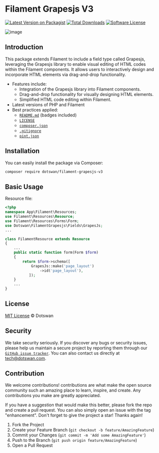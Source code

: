 # Filament Grapesjs V3

[![Latest Version on Packagist][ico-version]][link-packagist]
[![Total Downloads][ico-downloads]][link-downloads]
[![Software License][ico-license]][link-license]


![image](https://github.com/dotswan/filament-grapesjs/assets/20874565/f53caf37-d229-412a-8cb7-ab851590640c)

## Introduction 

This package extends Filament to include a field type called Grapesjs, leveraging the Grapesjs library to enable visual editing of HTML codes within the Filament components. It allows users to interactively design and incorporate HTML elements via drag-and-drop functionality.


* Features include: 
   * Integration of the Grapesjs library into Filament components.
   * Drag-and-drop functionality for visually designing HTML elements.
   * Simplified HTML code editing within Filament.
* Latest versions of PHP and Filament
* Best practices applied:
  * [`README.md`][link-readme] (badges included)
  * [`LICENSE`][link-license]
  * [`composer.json`][link-composer-json]
  * [`.gitignore`][link-gitignore]
  * [`pint.json`][link-pint]

## Installation

You can easily install the package via Composer:

```bash
composer require dotswan/filament-grapesjs-v3
```

## Basic Usage

Resource file:

```php
<?php
namespace App\Filament\Resources;
use Filament\Resources\Resource;
use Filament\Resources\Forms\Form;
use Dotswan\FilamentGrapesjs\Fields\GrapesJs;
...

class FilamentResource extends Resource
{
    ...
    public static function form(Form $form)
    {
        return $form->schema([
            GrapesJs::make('page_layout')
                ->id('page_layout'),
           ]);
    }
    ...
}
```

## License

[MIT License](LICENSE.md) © Dotswan

## Security

We take security seriously. If you discover any bugs or security issues, please help us maintain a secure project by reporting them through our [`GitHub issue tracker`][link-github-issue]. You can also contact us directly at [tech@dotswan.com](mailto:tech@dotswan.com).

## Contribution

We welcome contributions! contributions are what make the open source community such an amazing place to learn, inspire, and create. Any contributions you make are greatly appreciated.

If you have a suggestion that would make this better, please fork the repo and create a pull request. You can also simply open an issue with the tag "enhancement". Don't forget to give the project a star! Thanks again!

1. Fork the Project
2. Create your Feature Branch (`git checkout -b feature/AmazingFeature`)
3. Commit your Changes (`git commit -m 'Add some AmazingFeature'`)
4. Push to the Branch (`git push origin feature/AmazingFeature`)
5. Open a Pull Request


[ico-version]: https://img.shields.io/packagist/v/dotswan/filament-grapesjs-v3.svg?style=flat-square
[ico-license]: https://img.shields.io/badge/license-MIT-brightgreen.svg?style=flat-square
[ico-downloads]: https://img.shields.io/packagist/dt/dotswan/filament-grapesjs-v3.svg?style=flat-square

[link-packagist]: https://packagist.org/packages/dotswan/filament-grapesjs-v3
[link-license]: https://github.com/dotswan/filament-grapesjs-v3/blob/master/LICENSE.md
[link-downloads]: https://packagist.org/packages/dotswan/filament-grapesjs-v3
[link-readme]: https://github.com/dotswan/filament-grapesjs-v3/blob/master/README.md
[link-github-issue]: https://github.com/dotswan/filament-grapesjs-v3/issues
[link-composer-json]: https://github.com/dotswan/filament-grapesjs-v3/blob/master/composer.json
[link-gitignore]: https://github.com/dotswan/filament-grapesjs-v3/blob/master/.gitignore
[link-pint]: https://github.com/dotswan/filament-grapesjs-v3/blob/master/pint.json
[link-author]: https://github.com/dotswan
